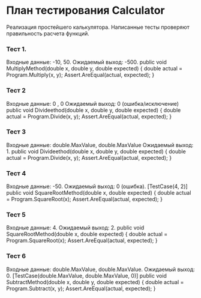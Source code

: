 # План тестирования Calculator
Реализация простейшего калькулятора.
Написанные тесты проверяют правильность расчета функций.
###  Тест 1.
Входные данные: -10, 50.
Ожидаемый выход: -500.
public void MultiplyMethod(double x, double y, double expected)
        {
            double actual = Program.Multiply(x, y);
            Assert.AreEqual(actual, expected);
        }
### Тест 2
Входные данные: 0 , 0
Ожидаемый выход: 0 (ошибка/исключение)
        public void Divideethod(double x, double y, double expected)
        {
            double actual = Program.Divide(x, y);
            Assert.AreEqual(actual, expected);
        }
### Тест 3
Входные данные: double.MaxValue, double.MaxValue
Ожидаемый выход: 1.
        public void Divideethod(double x, double y, double expected)
        {
            double actual = Program.Divide(x, y);
            Assert.AreEqual(actual, expected);
        }

### Тест 4
Входные данные: -50.
Ожидаемый выход: 0 (ошибка).
        [TestCase(4, 2)]
        public void SquareRootMethod(double x, double expected)
        {
            double actual = Program.SquareRoot(x);
            Assert.AreEqual(actual, expected);
 }
### Тест 5
Входные данные: 4.
Ожидаемый выход: 2.
        public void SquareRootMethod(double x, double expected)
        {
            double actual = Program.SquareRoot(x);
            Assert.AreEqual(actual, expected);
  }
### Тест 6
Входные данные: double.MaxValue, double.MaxValue.
Ожидаемый выход: 0.
[TestCase(double.MaxValue, double.MaxValue, 0)]
        public void SubtractMethod(double x, double y, double expected)
        {
            double actual = Program.Subtract(x, y);
            Assert.AreEqual(actual, expected);
 }
